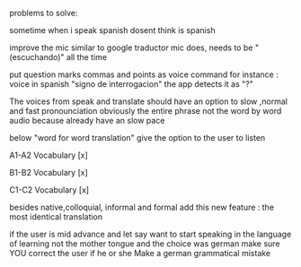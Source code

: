 problems to solve:




sometime when i speak spanish dosent think is spanish

improve the mic similar to google traductor mic does, needs to be "(escuchando)" all the time

put question marks commas and points as voice command for instance : voice in spanish "signo de interrogacion" the app detects it as "?"



The voices from speak and translate should have an option to slow ,normal and fast pronounciation obviously the entire phrase not
the  word by word audio because already have an slow pace


below "word for word translation" give the option to the user to listen

A1-A2 Vocabulary [x]

B1-B2 Vocabulary [x]

C1-C2 Vocabulary [x]



besides native,colloquial, informal and formal add this new feature : the most identical translation



if the user is mid advance and let say want to start speaking in the language of learning not the mother tongue and the choice was  german make sure YOU correct the user if he or she Make a german grammatical mistake

